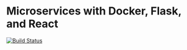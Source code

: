 # Microservices with Docker, Flask, and React

[![Build Status](https://travis-ci.org/rizafahmi/python_testdriven_app.svg?branch=master)](https://travis-ci.org/rizafahmi/python_testdriven_app)
